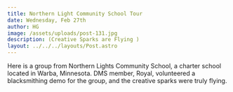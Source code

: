 ```yaml
---
title: Northern Light Community School Tour
date: Wednesday, Feb 27th
author: HG
image: /assets/uploads/post-131.jpg
description: (Creative Sparks are Flying )
layout: ../../../layouts/Post.astro
---
```


Here is a group from Northern Lights Community School, a charter school located in Warba, Minnesota. DMS member, Royal, volunteered a blacksmithing demo for the group, and the creative sparks were truly flying.
